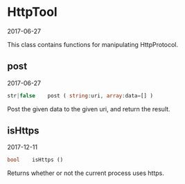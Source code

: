 HttpTool
=====================
2017-06-27



This class contains functions for manipulating HttpProtocol.




post
-------------
2017-06-27



```php
str|false    post ( string:uri, array:data=[] )
```

Post the given data to the given uri, and return the result.




isHttps
-------------
2017-12-11



```php
bool    isHttps ()
```

Returns whether or not the current process uses https.






